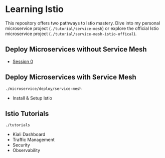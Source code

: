 # Learning Istio

This repository offers two pathways to Istio mastery. Dive into my personal microservice project (`./tutorial/service-mesh`) or explore the official Istio microservice project (`./tutorial/service-mesh-istio-offical`).

## Deploy Microservices without Service Mesh
- [Session 0](https://yuyatinnefeld.com/2024-01-01-istio-hands-on-pt0)

## Deploy Microservices with Service Mesh
`./microservice/deploy/service-mesh`
- Install & Setup Istio

## Istio Tutorials
`./tutorials`
- Kiali Dashboard
- Traffic Management
- Security
- Observability